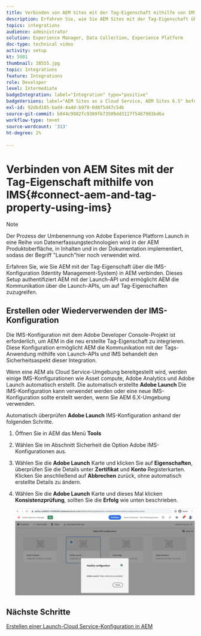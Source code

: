 ```yaml
---
title: Verbinden von AEM Sites mit der Tag-Eigenschaft mithilfe von IMS
description: Erfahren Sie, wie Sie AEM Sites mit der Tag-Eigenschaft über die IMS-Konfiguration in AEM verbinden. Dieses Setup authentifiziert AEM mit der Launch-API und ermöglicht AEM die Kommunikation über die Launch-APIs, um auf Tag-Eigenschaften zuzugreifen.
topics: integrations
audience: administrator
solution: Experience Manager, Data Collection, Experience Platform
doc-type: technical video
activity: setup
kt: 5981
thumbnail: 38555.jpg
topic: Integrations
feature: Integrations
role: Developer
level: Intermediate
badgeIntegration: label="Integration" type="positive"
badgeVersions: label="AEM Sites as a Cloud Service, AEM Sites 6.5" before-title="false"
exl-id: 92dbd185-bad4-4a4d-b979-0d8f5d47c54b
source-git-commit: b044c9982fc9309fb73509dd3117f5467903bd6a
workflow-type: tm+mt
source-wordcount: '313'
ht-degree: 2%

---
```


# Verbinden von AEM Sites mit der Tag-Eigenschaft mithilfe von IMS{#connect-aem-and-tag-property-using-ims}

>[!NOTE]
>
>Der Prozess der Umbenennung von Adobe Experience Platform Launch in eine Reihe von Datenerfassungstechnologien wird in der AEM Produktoberfläche, in Inhalten und in der Dokumentation implementiert, sodass der Begriff &quot;Launch&quot;hier noch verwendet wird.

Erfahren Sie, wie Sie AEM mit der Tag-Eigenschaft über die IMS-Konfiguration (Identity Management-System) in AEM verbinden. Dieses Setup authentifiziert AEM mit der Launch-API und ermöglicht AEM die Kommunikation über die Launch-APIs, um auf Tag-Eigenschaften zuzugreifen.

## Erstellen oder Wiederverwenden der IMS-Konfiguration

Die IMS-Konfiguration mit dem Adobe Developer Console-Projekt ist erforderlich, um AEM in die neu erstellte Tag-Eigenschaft zu integrieren. Diese Konfiguration ermöglicht AEM die Kommunikation mit der Tags-Anwendung mithilfe von Launch-APIs und IMS behandelt den Sicherheitsaspekt dieser Integration.

Wenn eine AEM als Cloud Service-Umgebung bereitgestellt wird, werden einige IMS-Konfigurationen wie Asset compute, Adobe Analytics und Adobe Launch automatisch erstellt. Die automatisch erstellte **Adobe Launch** Die IMS-Konfiguration kann verwendet werden oder eine neue IMS-Konfiguration sollte erstellt werden, wenn Sie AEM 6.X-Umgebung verwenden.

Automatisch überprüfen **Adobe Launch** IMS-Konfiguration anhand der folgenden Schritte.

1. Öffnen Sie in AEM das Menü **Tools**

1. Wählen Sie im Abschnitt Sicherheit die Option Adobe IMS-Konfigurationen aus.

1. Wählen Sie die **Adobe Launch** Karte und klicken Sie auf **Eigenschaften**, überprüfen Sie die Details unter **Zertifikat** und **Konto** Registerkarten. Klicken Sie anschließend auf **Abbrechen** zurück, ohne automatisch erstellte Details zu ändern.

1. Wählen Sie die **Adobe Launch** Karte und dieses Mal klicken **Konsistenzprüfung**, sollten Sie die **Erfolg** wie unten beschrieben.

   ![Adobe Launch - Gesunde IMS-Konfiguration](assets/adobe-launch-healthy-ims-config.png)


## Nächste Schritte

[Erstellen einer Launch-Cloud Service-Konfiguration in AEM](create-aem-launch-cloud-service.md)
